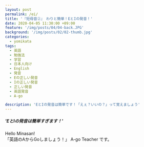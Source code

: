 ```yaml
---
layout: post
permalink: /ei/
title: '『短母音②』　わりと簡単！EとIの発音！'
date: 2020-04-05 11:30:00 +09:00
feature: '/img/posts/04/04-back.JPG'
background: '/img/posts/02/02-thumb.jpg'
categories:
  - yomikata
tags:
  - 英語
  - 勉強法
  - 学習
  - 日本人向け
  - English
  - 発音
  - Eの正しい発音
  - Iの正しい発音
  - 正しい発音
  - 英語発音
  - A-go

description: 'EとIの発音は簡単です！「えぇ？いいの？」って覚えましょう'
---
```


##### 'EとIの発音は簡単すぎます！'
Hello Minasan!  <br>
「英語のAからGoしましょう！」 A-go Teacher です。
